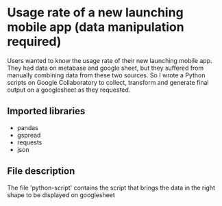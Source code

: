 # Usage rate of a new launching mobile app (data manipulation required)

Users wanted to know the usage rate of their new launching mobile app. They had data on metabase and google sheet, but they suffered from manually combining data from these two sources. So I wrote a Python scripts on Google Collaboratory to collect, transform and generate final output on a googlesheet as they requested.

## Imported libraries
- pandas
- gspread
- requests
- json

## File description
The file 'python-script' contains the script that brings the data in the right shape to be displayed on googlesheet
